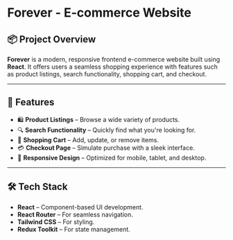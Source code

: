 # Forever - E-commerce Website

## 📦 Project Overview
**Forever** is a modern, responsive frontend e-commerce website built using **React**. It offers users a seamless shopping experience with features such as product listings, search functionality, shopping cart, and checkout.

---

## 🚀 Features
- 🛍️ **Product Listings** – Browse a wide variety of products.
- 🔍 **Search Functionality** – Quickly find what you're looking for.
- 🛒 **Shopping Cart** – Add, update, or remove items.
- 💳 **Checkout Page** – Simulate purchase with a sleek interface.
- 📱 **Responsive Design** – Optimized for mobile, tablet, and desktop.

---

## 🛠️ Tech Stack
- **React** – Component-based UI development.
- **React Router** – For seamless navigation.
- **Tailwind CSS** – For styling.
- **Redux Toolkit**  – For state management.

   
